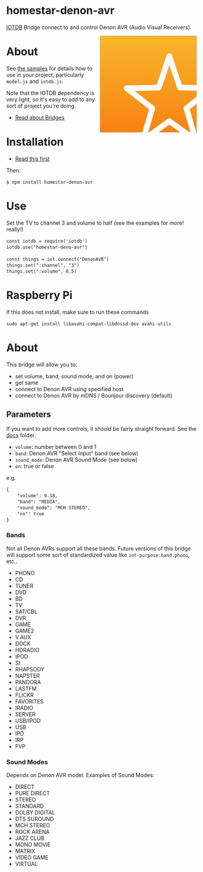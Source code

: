 # homestar-denon-avr
[IOTDB](https://github.com/dpjanes/node-iotdb) Bridge connect to and control Denon AVR (Audio Visual Receivers).

<img src="https://raw.githubusercontent.com/dpjanes/iotdb-homestar/master/docs/HomeStar.png" align="right" />

# About

See <a href="samples/">the samples</a> for details how to use in your project,
particularly <code>model.js</code> and <code>iotdb.js</code>.

Note that the IOTDB dependency is very light, so it's easy to add to any sort of 
project you're doing.

* [Read about Bridges](https://github.com/dpjanes/node-iotdb/blob/master/docs/bridges.md)

# Installation

* [Read this first](https://github.com/dpjanes/node-iotdb/blob/master/docs/install.md)

Then:

    $ npm install homestar-denon-avr

# Use

Set the TV to channel 3 and volume to half (see the examples for more! really!)

	const iotdb = require('iotdb')
    iotdb.use("homestar-deno-avr")

	const things = iot.connect("DenonAVR")
    things.set(":channel", "3")
    things.set(":volume", 0.5)

# Raspberry Pi

If this does not install, make sure to run these commands

    sudo apt-get install libavahi-compat-libdnssd-dev avahi-utils

# About

This bridge will allow you to:

* set volume, band, sound mode, and on (power)
* get same
* connect to Denon AVR using specified host
* connect to Denon AVR by mDNS / Bounjour discovery (default)

## Parameters

If you want to add more controls, it should be fairly
straight forward. See the <a href="docs">docs</a> folder.

* <code>volume</code>: number between 0 and 1
* <code>band</code>: Denon AVR "Select Input" band (see below)
* <code>sound_mode</code>: Denon AVR Sound Mode (see below)
* <code>on</code>: true or false
  
e.g.

    {
        "volume": 0.18,
        "band": "MEDIA",
        "sound_mode": "MCH STEREO",
        "on": true
    }

### Bands

Not all Denon AVRs support all these bands. Future
versions of this bridge will support some sort of
standardized value like <code>iot-purpose:band.phono</code>, etc..

* PHONO
* CD
* TUNER
* DVD
* BD
* TV
* SAT/CBL
* DVR
* GAME
* GAME2
* V.AUX
* DOCK
* HDRADIO
* IPOD
* SI
* RHAPSODY
* NAPSTER
* PANDORA
* LASTFM
* FLICKR
* FAVORITES
* IRADIO
* SERVER
* USB/IPOD
* USB
* IPD
* IRP
* FVP

### Sound Modes

Depends on Denon AVR model. Examples of Sound Modes:

* DIRECT
* PURE DIRECT
* STEREO
* STANDARD
* DOLBY DIGITAL
* DTS SUROUND
* MCH STEREO
* ROCK ARENA
* JAZZ CLUB
* MONO MOVIE
* MATRIX
* VIDEO GAME
* VIRTUAL
